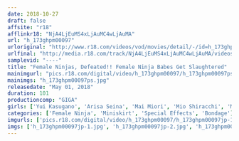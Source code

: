 ```yaml
---
date: 2018-10-27
draft: false
affsite: "r18"
afflinkr18: "NjA4LjEuMS4xLjAuMC4wLjAuMA"
url: "h_173ghpm00097"
urloriginal: "http://www.r18.com/videos/vod/movies/detail/-/id=h_173ghpm00097"
urlfinal: "http://media.r18.com/track/NjA4LjEuMS4xLjAuMC4wLjAuMA/videos/vod/movies/detail/-/id=h_173ghpm00097"
samplevid: "----"
title: "Female Ninjas, Defeated!! Female Ninja Babes Get Slaughtered"
mainimgurl: "pics.r18.com/digital/video/h_173ghpm00097/h_173ghpm00097ps.jpg"
mainimgs: "h_173ghpm00097ps.jpg"
releasedate: "May 01, 2018"
duration: 101
productioncomp: "GIGA"
girls: ['Yui Kasugano', 'Arisa Seina', 'Mai Miori', 'Mio Shiracchi', 'Mari Hamamoto']
categories: ['Female Ninja', 'Miniskirt', 'Special Effects', 'Bondage']
imgurls: ['pics.r18.com/digital/video/h_173ghpm00097/h_173ghpm00097jp-1.jpg', 'pics.r18.com/digital/video/h_173ghpm00097/h_173ghpm00097jp-2.jpg', 'pics.r18.com/digital/video/h_173ghpm00097/h_173ghpm00097jp-3.jpg', 'pics.r18.com/digital/video/h_173ghpm00097/h_173ghpm00097jp-4.jpg', 'pics.r18.com/digital/video/h_173ghpm00097/h_173ghpm00097jp-5.jpg', 'pics.r18.com/digital/video/h_173ghpm00097/h_173ghpm00097jp-6.jpg', 'pics.r18.com/digital/video/h_173ghpm00097/h_173ghpm00097jp-7.jpg', 'pics.r18.com/digital/video/h_173ghpm00097/h_173ghpm00097jp-8.jpg', 'pics.r18.com/digital/video/h_173ghpm00097/h_173ghpm00097jp-9.jpg', 'pics.r18.com/digital/video/h_173ghpm00097/h_173ghpm00097jp-10.jpg', 'pics.r18.com/digital/video/h_173ghpm00097/h_173ghpm00097jp-11.jpg', 'pics.r18.com/digital/video/h_173ghpm00097/h_173ghpm00097jp-12.jpg', 'pics.r18.com/digital/video/h_173ghpm00097/h_173ghpm00097jp-13.jpg', 'pics.r18.com/digital/video/h_173ghpm00097/h_173ghpm00097jp-14.jpg', 'pics.r18.com/digital/video/h_173ghpm00097/h_173ghpm00097jp-15.jpg', 'pics.r18.com/digital/video/h_173ghpm00097/h_173ghpm00097jp-16.jpg', 'pics.r18.com/digital/video/h_173ghpm00097/h_173ghpm00097jp-17.jpg', 'pics.r18.com/digital/video/h_173ghpm00097/h_173ghpm00097jp-18.jpg', 'pics.r18.com/digital/video/h_173ghpm00097/h_173ghpm00097jp-19.jpg', 'pics.r18.com/digital/video/h_173ghpm00097/h_173ghpm00097jp-20.jpg']
imgs: ['h_173ghpm00097jp-1.jpg', 'h_173ghpm00097jp-2.jpg', 'h_173ghpm00097jp-3.jpg', 'h_173ghpm00097jp-4.jpg', 'h_173ghpm00097jp-5.jpg', 'h_173ghpm00097jp-6.jpg', 'h_173ghpm00097jp-7.jpg', 'h_173ghpm00097jp-8.jpg', 'h_173ghpm00097jp-9.jpg', 'h_173ghpm00097jp-10.jpg', 'h_173ghpm00097jp-11.jpg', 'h_173ghpm00097jp-12.jpg', 'h_173ghpm00097jp-13.jpg', 'h_173ghpm00097jp-14.jpg', 'h_173ghpm00097jp-15.jpg', 'h_173ghpm00097jp-16.jpg', 'h_173ghpm00097jp-17.jpg', 'h_173ghpm00097jp-18.jpg', 'h_173ghpm00097jp-19.jpg', 'h_173ghpm00097jp-20.jpg']
---
```

